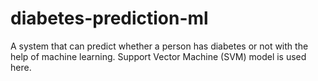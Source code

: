 # diabetes-prediction-ml
 A system that can predict whether a person has diabetes or not  with the help of machine learning. Support Vector Machine (SVM) model is used here.
